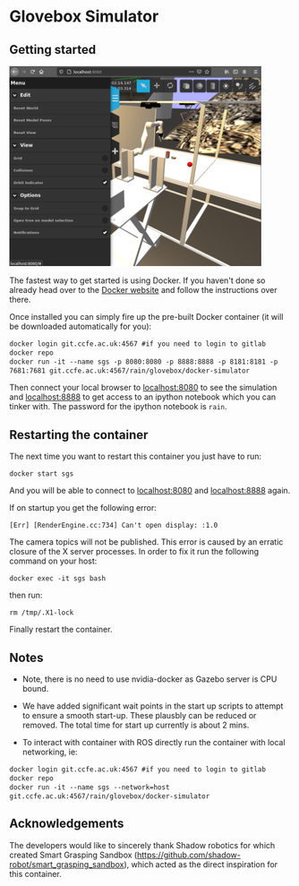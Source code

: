# Glovebox Simulator


## Getting started

<img src="docs/gzweb2.png"  width="450" >

The fastest way to get started is using Docker. If you haven't done so already head over to the [Docker website](https://www.docker.com/) and follow the instructions over there. 

Once installed you can simply fire up the pre-built Docker container (it will be downloaded automatically for you):

```
docker login git.ccfe.ac.uk:4567 #if you need to login to gitlab docker repo
docker run -it --name sgs -p 8080:8080 -p 8888:8888 -p 8181:8181 -p 7681:7681 git.ccfe.ac.uk:4567/rain/glovebox/docker-simulator
```

Then connect your local browser to [localhost:8080](http://localhost:8080) to see the simulation and [localhost:8888](http://localhost:8888) to get access to an ipython notebook which you can tinker with. The password for the ipython notebook is `rain`.

## Restarting the container

The next time you want to restart this container you just have to run:

```
docker start sgs
```

And you will be able to connect to [localhost:8080](http://localhost:8080) and [localhost:8888](http://localhost:8888) again.

If on startup you get the following error: 
```
[Err] [RenderEngine.cc:734] Can't open display: :1.0
```
The camera topics will not be published. This error is caused by an erratic closure of the X server processes. In order to fix it run the following command on your host:
```
docker exec -it sgs bash
```
then run:

```
rm /tmp/.X1-lock
```

Finally restart the container.

## Notes

* Note, there is no need to use nvidia-docker as Gazebo server is CPU bound.

* We have added significant wait points in the start up scripts to attempt to ensure a smooth start-up. These plausbly can be reduced or removed. The total time for start up currently is about 2 mins.

* To interact with container with ROS directly run the container with local networking, ie:
```
docker login git.ccfe.ac.uk:4567 #if you need to login to gitlab docker repo
docker run -it --name sgs --network=host git.ccfe.ac.uk:4567/rain/glovebox/docker-simulator
```


## Acknowledgements

The developers would like to sincerely thank Shadow robotics for which created Smart Grasping Sandbox (https://github.com/shadow-robot/smart_grasping_sandbox),
which acted as the direct inspiration for this container.

